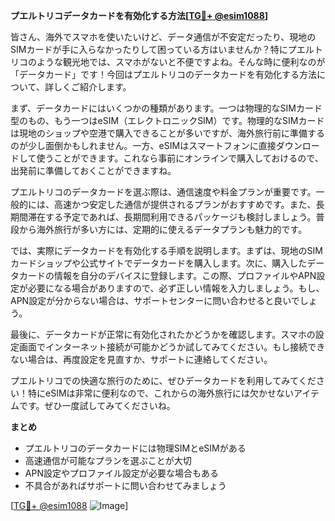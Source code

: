 **プエルトリコデータカードを有効化する方法[[TG💪+ @esim1088](https://t.me/s/esim1088)]**

皆さん、海外でスマホを使いたいけど、データ通信が不安定だったり、現地のSIMカードが手に入らなかったりして困っている方はいませんか？特にプエルトリコのような観光地では、スマホがないと不便ですよね。そんな時に便利なのが「データカード」です！今回はプエルトリコのデータカードを有効化する方法について、詳しくご紹介します。

まず、データカードにはいくつかの種類があります。一つは物理的なSIMカード型のもの、もう一つはeSIM（エレクトロニックSIM）です。物理的なSIMカードは現地のショップや空港で購入できることが多いですが、海外旅行前に準備するのが少し面倒かもしれません。一方、eSIMはスマートフォンに直接ダウンロードして使うことができます。これなら事前にオンラインで購入しておけるので、出発前に準備しておくことができますね。

プエルトリコのデータカードを選ぶ際は、通信速度や料金プランが重要です。一般的には、高速かつ安定した通信が提供されるプランがおすすめです。また、長期間滞在する予定であれば、長期間利用できるパッケージも検討しましょう。普段から海外旅行が多い方には、定期的に使えるデータプランも魅力的です。

では、実際にデータカードを有効化する手順を説明します。まずは、現地のSIMカードショップや公式サイトでデータカードを購入します。次に、購入したデータカードの情報を自分のデバイスに登録します。この際、プロファイルやAPN設定が必要になる場合がありますので、必ず正しい情報を入力しましょう。もし、APN設定が分からない場合は、サポートセンターに問い合わせると良いでしょう。

最後に、データカードが正常に有効化されたかどうかを確認します。スマホの設定画面でインターネット接続が可能かどうか試してみてください。もし接続できない場合は、再度設定を見直すか、サポートに連絡してください。

プエルトリコでの快適な旅行のために、ぜひデータカードを利用してみてください！特にeSIMは非常に便利なので、これからの海外旅行には欠かせないアイテムです。ぜひ一度試してみてくださいね。

**まとめ**
- プエルトリコのデータカードには物理SIMとeSIMがある
- 高速通信が可能なプランを選ぶことが大切
- APN設定やプロファイル設定が必要な場合もある
- 不具合があればサポートに問い合わせてみましょう

[[TG💪+ @esim1088](https://t.me/s/esim1088) ![Image](https://i.postimg.cc/Y0z9fWf4/image.png)]